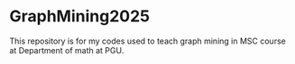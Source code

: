 # GraphMining2025
This repository is for my codes used to teach graph mining in MSC course at Department of math at PGU.
